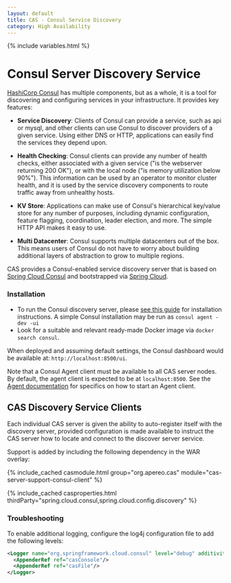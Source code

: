 ```yaml
---
layout: default
title: CAS - Consul Service Discovery
category: High Availability
---
```

{% include variables.html %}


# Consul Server Discovery Service

[HashiCorp Consul](https://www.consul.io) has multiple components, but as a whole, it is a tool for discovering and configuring services in your infrastructure. It provides key features:

- **Service Discovery**: Clients of Consul can provide a service, such as api or mysql, and other clients can use Consul to discover providers of a given service. Using either DNS or HTTP, applications can easily find the services they depend upon.

- **Health Checking**: Consul clients can provide any number of health checks, either associated with a given service ("is the webserver returning 200 OK"), or with the local node ("is memory utilization below 90%"). This information can be used by an operator to monitor cluster health, and it is used by the service discovery components to route traffic away from unhealthy hosts.

- **KV Store**: Applications can make use of Consul's hierarchical key/value store for any number of purposes, including dynamic configuration, feature flagging, coordination, leader election, and more. The simple HTTP API makes it easy to use.

- **Multi Datacenter**: Consul supports multiple datacenters out of the box. This means users of Consul do not have to worry about building additional layers of abstraction to grow to multiple regions.

CAS provides a Consul-enabled service discovery server that is based on [Spring Cloud Consul](https://cloud.spring.io/spring-cloud-consul/) and bootstrapped via [Spring Cloud](http://cloud.spring.io/spring-cloud-static/spring-cloud.html).

### Installation

- To run the Consul discovery server, please [see this guide](https://www.consul.io/) for installation instructions. A simple Consul installation may be run as `consul agent -dev -ui`
- Look for a suitable and relevant ready-made Docker image via `docker search consul`.

When deployed and assuming default settings, the Consul dashboard would be available at: `http://localhost:8500/ui`.

Note that a Consul Agent client must be available to all CAS server nodes. By default, the agent client is expected to be at `localhost:8500`. See the [Agent documentation](https://www.consul.io/docs/agent) for specifics on how to start an Agent client.

## CAS Discovery Service Clients

Each individual CAS server is given the ability to auto-register itself with the discovery server, provided configuration is made available to instruct the CAS server how to locate and connect to the discover server service.

Support is added by including the following dependency in the WAR overlay:

{% include_cached casmodule.html group="org.apereo.cas" module="cas-server-support-consul-client" %}

{% include_cached casproperties.html thirdParty="spring.cloud.consul,spring.cloud.config.discovery" %}

### Troubleshooting

To enable additional logging, configure the log4j configuration file to add the following levels:

```xml
<Logger name="org.springframework.cloud.consul" level="debug" additivity="false">
  <AppenderRef ref="casConsole"/>
  <AppenderRef ref="casFile"/>
</Logger>
```
